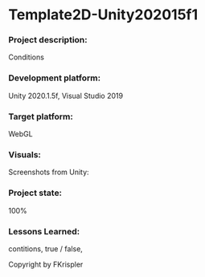 # Template2D-Unity202015f1

### Project description: 
Conditions 

### Development platform: 
Unity 2020.1.5f, Visual Studio 2019

### Target platform: 
WebGL

### Visuals: 
Screenshots from Unity:



### Project state: 
100%


### Lessons Learned: 

contitions, true / false, 

Copyright by FKrispler
